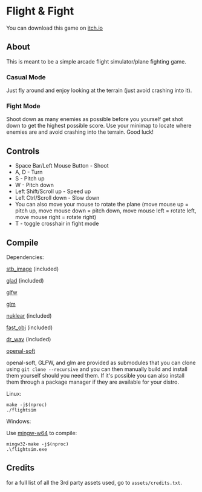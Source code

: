 # Flight & Fight

You can download this game on [itch.io](https://nullptr-error.itch.io/flight-fight)

## About

This is meant to be a simple arcade flight simulator/plane fighting game.


### Casual Mode

Just fly around and enjoy looking at the terrain (just avoid crashing into it).

### Fight Mode

Shoot down as many enemies as possible before you yourself get shot down to get 
the highest possible score. Use your minimap to locate where enemies are and avoid 
crashing into the terrain. Good luck!

## Controls

 - Space Bar/Left Mouse Button - Shoot
 - A, D - Turn
 - S - Pitch up
 - W - Pitch down
 - Left Shift/Scroll up - Speed up
 - Left Ctrl/Scroll down - Slow down
 - You can also move your mouse to rotate the plane (move mouse up = pitch up, move mouse down = pitch down, move mouse left = rotate left, move mouse right = rotate right)
 - T - toggle crosshair in fight mode

## Compile

Dependencies:

[stb_image](https://github.com/nothings/stb/blob/master/stb_image.h) (included)

[glad](https://github.com/Dav1dde/glad) (included)

[glfw](https://github.com/glfw/glfw)

[glm](https://github.com/g-truc/glm)

[nuklear](https://github.com/Immediate-Mode-UI/Nuklear) (included)

[fast_obj](https://github.com/thisistherk/fast_obj) (included)

[dr_wav](https://github.com/mackron/dr_libs/blob/master/dr_wav.h) (included)

[openal-soft](https://github.com/kcat/openal-soft)

openal-soft, GLFW, and glm are provided as submodules that you can clone using
`git clone --recursive` and you can then manually build and install them yourself
should you need them. If it's possible you can also install them through a
package manager if they are available for your distro.

Linux:

```
make -j$(nproc)
./flightsim
```

Windows:

Use [mingw-w64](https://sourceforge.net/projects/mingw-w64) to compile:

```
mingw32-make -j$(nproc)
.\flightsim.exe
```

## Credits

for a full list of all the 3rd party assets used, go to `assets/credits.txt`.
